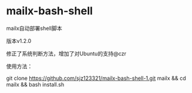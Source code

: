 # mailx-bash-shell

mailx自动部署shell脚本

版本v1.2.0

修正了系统判断方法，增加了对Ubuntu的支持@czr

使用方法：

git clone https://github.com/sjz123321/mailx-bash-shell-1.git mailx && cd mailx && bash install.sh


